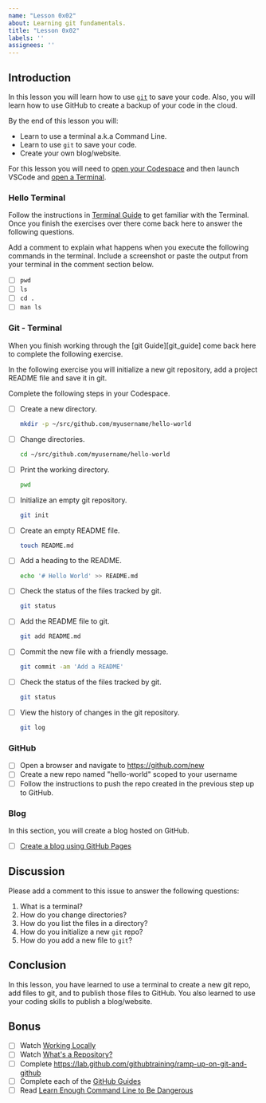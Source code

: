 ```yaml
---
name: "Lesson 0x02"
about: Learning git fundamentals.
title: "Lesson 0x02"
labels: ''
assignees: ''
---
```


## Introduction

In this lesson you will learn how to use [`git`][git] to save your code.
Also, you will learn how to use GitHub to create a backup of your code in the
cloud.

By the end of this lesson you will:

* Learn to use a terminal a.k.a Command Line.
* Learn to use `git` to save your code.
* Create your own blog/website.

For this lesson you will need to [open your Codespace][codespace] and then
launch VSCode and [open a Terminal][integrated_terminal].

### Hello Terminal

Follow the instructions in [Terminal Guide][terminal_guide] to get familiar
with the Terminal. Once you finish the exercises over there come back here to
answer the following questions.

Add a comment to explain what happens when you execute the following commands
in the terminal. Include a screenshot or paste the output from your terminal in
the comment section below.

* [ ] `pwd`
* [ ] `ls`
* [ ] `cd .`
* [ ] `man ls`

### Git - Terminal

When you finish working through the [git Guide][git_guide] come back here to
complete the following exercise.

In the following exercise you will initialize a new git repository, add a
project README file and save it in git.

Complete the following steps in your Codespace.

* [ ] Create a new directory.
    ```bash
    mkdir -p ~/src/github.com/myusername/hello-world
    ```
* [ ] Change directories.
    ```bash
    cd ~/src/github.com/myusername/hello-world
    ```
* [ ] Print the working directory.
    ```bash
    pwd
    ```
* [ ] Initialize an empty git repository.
    ```bash
    git init
    ```
* [ ] Create an empty README file.
    ```bash
    touch README.md
    ```
* [ ] Add a heading to the README.
    ```bash
    echo '# Hello World' >> README.md
    ```
* [ ] Check the status of the files tracked by git.
    ```bash
    git status
    ```
* [ ] Add the README file to git.
    ```bash
    git add README.md
    ```
* [ ] Commit the new file with a friendly message.
    ```bash
    git commit -am 'Add a README'
    ```
* [ ] Check the status of the files tracked by git. 
    ```bash
    git status
    ```
* [ ] View the history of changes in the git repository.
    ```bash
    git log
    ```

### GitHub

* [ ] Open a browser and navigate to https://github.com/new
* [ ] Create a new repo named "hello-world" scoped to your username
* [ ] Follow the instructions to push the repo created in the previous step up to GitHub.

### Blog

In this section, you will create a blog hosted on GitHub.

* [ ] [Create a blog using GitHub Pages][gh_pages]

## Discussion

Please add a comment to this issue to answer the following questions:

1. What is a terminal?
1. How do you change directories?
1. How do you list the files in a directory?
1. How do you initialize a new `git` repo?
1. How do you add a new file to `git`?

## Conclusion

In this lesson, you have learned to use a terminal to create a new git repo,
add files to git, and to publish those files to GitHub. You also learned
to use your coding skills to publish a blog/website.

## Bonus

* [ ] Watch [Working Locally](https://youtu.be/rBbbOouhI-s)
* [ ] Watch [What's a Repository?](https://www.youtube.com/watch?v=UmX4kyB2wfg)
* [ ] Complete https://lab.github.com/githubtraining/ramp-up-on-git-and-github
* [ ] Complete each of the [GitHub Guides][guides]
* [ ] Read [Learn Enough Command Line to Be Dangerous][learn_enough]

[codespace]: https://github.com/CodeChica/plus-plus/blob/main/doc/codespaces.md#creating-your-codespace
[gh_pages]: https://lab.github.com/githubtraining/github-pages
[git]: https://git-scm.com/
[guides]: https://guides.github.com/
[integrated_terminal]: https://code.visualstudio.com/docs/editor/integrated-terminal
[learn_enough]: https://www.learnenough.com/command-line-tutorial/basics
[terminal_guide]: https://github.com/CodeChica/plus-plus/blob/main/doc/terminal.md
